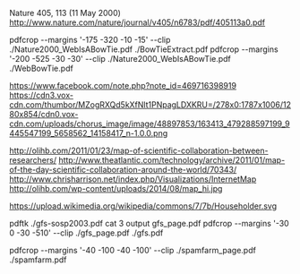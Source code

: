 Nature 405, 113 (11 May 2000)
http://www.nature.com/nature/journal/v405/n6783/pdf/405113a0.pdf

pdfcrop --margins '-175 -320 -10 -15' --clip ./Nature2000_WebIsABowTie.pdf ./BowTieExtract.pdf
pdfcrop --margins '-200 -525 -30 -30' --clip ./Nature2000_WebIsABowTie.pdf ./WebBowTie.pdf

https://www.facebook.com/note.php?note_id=469716398919
https://cdn3.vox-cdn.com/thumbor/MZogRXQd5kXfNlt1PNpagLDXKRU=/278x0:1787x1006/1280x854/cdn0.vox-cdn.com/uploads/chorus_image/image/48897853/163413_479288597199_9445547199_5658562_14158417_n-1.0.0.png


http://olihb.com/2011/01/23/map-of-scientific-collaboration-between-researchers/
http://www.theatlantic.com/technology/archive/2011/01/map-of-the-day-scientific-collaboration-around-the-world/70343/
http://www.chrisharrison.net/index.php/Visualizations/InternetMap
http://olihb.com/wp-content/uploads/2014/08/map_hi.jpg

https://upload.wikimedia.org/wikipedia/commons/7/7b/Householder.svg

pdftk ./gfs-sosp2003.pdf  cat 3 output gfs_page.pdf
pdfcrop --margins '-30 0 -30 -510' --clip ./gfs_page.pdf ./gfs.pdf

pdfcrop --margins '-40 -100 -40 -100' --clip ./spamfarm_page.pdf ./spamfarm.pdf